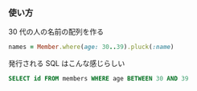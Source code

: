 ### 使い方

30 代の人の名前の配列を作る

```ruby
names = Member.where(age: 30..39).pluck(:name)
```

発行される SQL はこんな感じらしい <!-- .element: class="fragment" data-fragment-index="1" -->

```sql
SELECT id FROM members WHERE age BETWEEN 30 AND 39
```
<!-- .element: class="fragment" data-fragment-index="1" -->
